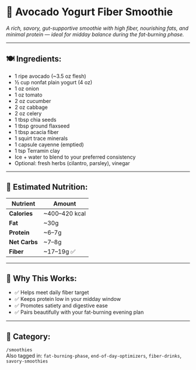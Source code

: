 # 🥑 Avocado Yogurt Fiber Smoothie  
*A rich, savory, gut-supportive smoothie with high fiber, nourishing fats, and minimal protein — ideal for midday balance during the fat-burning phase.*

---

## 🍽️ Ingredients:
- 1 ripe avocado (~3.5 oz flesh)  
- ½ cup nonfat plain yogurt (4 oz)  
- 1 oz onion  
- 1 oz tomato  
- 2 oz cucumber  
- 2 oz cabbage  
- 2 oz celery  
- 1 tbsp chia seeds  
- 1 tbsp ground flaxseed  
- 1 tbsp acacia fiber  
- 1 squirt trace minerals  
- 1 capsule cayenne (emptied)  
- 1 tsp Terramin clay  
- Ice + water to blend to your preferred consistency  
- Optional: fresh herbs (cilantro, parsley), vinegar

---

## 🧾 Estimated Nutrition:

| Nutrient     | Amount |
|--------------|--------|
| **Calories** | ~400–420 kcal  
| **Fat**      | ~30g  
| **Protein**  | ~6–7g  
| **Net Carbs**| ~7–8g  
| **Fiber**    | ~17–19g ✅  

---

## 🧠 Why This Works:
- ✅ Helps meet daily fiber target  
- ✅ Keeps protein low in your midday window  
- ✅ Promotes satiety and digestive ease  
- ✅ Pairs beautifully with your fat-burning evening plan

---

## 📁 Category:
`/smoothies`  
Also tagged in: `fat-burning-phase`, `end-of-day-optimizers`, `fiber-drinks`, `savory-smoothies`
